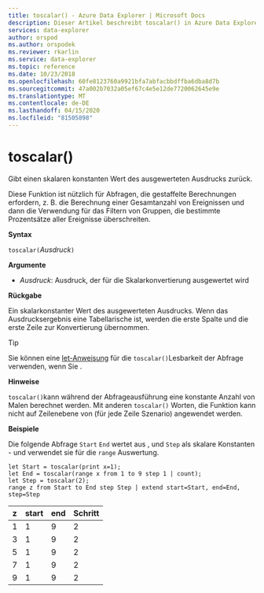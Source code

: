 ```yaml
---
title: toscalar() - Azure Data Explorer | Microsoft Docs
description: Dieser Artikel beschreibt toscalar() in Azure Data Explorer.
services: data-explorer
author: orspod
ms.author: orspodek
ms.reviewer: rkarlin
ms.service: data-explorer
ms.topic: reference
ms.date: 10/23/2018
ms.openlocfilehash: 60fe8123760a9921bfa7abfacbbdffba6dba8d7b
ms.sourcegitcommit: 47a002b7032a05ef67c4e5e12de7720062645e9e
ms.translationtype: MT
ms.contentlocale: de-DE
ms.lasthandoff: 04/15/2020
ms.locfileid: "81505898"
---
```

# <a name="toscalar"></a>toscalar()

Gibt einen skalaren konstanten Wert des ausgewerteten Ausdrucks zurück. 

Diese Funktion ist nützlich für Abfragen, die gestaffelte Berechnungen erfordern, z. B. die Berechnung einer Gesamtanzahl von Ereignissen und dann die Verwendung für das Filtern von Gruppen, die bestimmte Prozentsätze aller Ereignisse überschreiten. 

**Syntax**

`toscalar(`*Ausdruck*`)`

**Argumente**

* *Ausdruck*: Ausdruck, der für die Skalarkonvertierung ausgewertet wird  

**Rückgabe**

Ein skalarkonstanter Wert des ausgewerteten Ausdrucks.
Wenn das Ausdrucksergebnis eine Tabellarische ist, werden die erste Spalte und die erste Zeile zur Konvertierung übernommen.

> [!TIP]
> Sie können eine [let-Anweisung](letstatement.md) für die `toscalar()`Lesbarkeit der Abfrage verwenden, wenn Sie .

**Hinweise**

`toscalar()`kann während der Abfrageausführung eine konstante Anzahl von Malen berechnet werden.
Mit anderen `toscalar()` Worten, die Funktion kann nicht auf Zeilenebene von (für jede Zeile Szenario) angewendet werden.

**Beispiele**

Die folgende Abfrage `Start` `End` wertet aus , und `Step` als skalare Konstanten - und verwendet sie für die `range` Auswertung. 

```kusto
let Start = toscalar(print x=1);
let End = toscalar(range x from 1 to 9 step 1 | count);
let Step = toscalar(2);
range z from Start to End step Step | extend start=Start, end=End, step=Step
```

|z|start|end|Schritt|
|---|---|---|---|
|1|1|9|2|
|3|1|9|2|
|5|1|9|2|
|7|1|9|2|
|9|1|9|2|